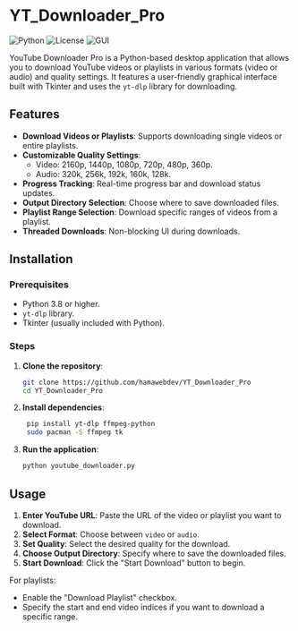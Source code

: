 # YT_Downloader_Pro


![Python](https://img.shields.io/badge/Python-3.8%2B-blue)
![License](https://img.shields.io/badge/License-MIT-green)
![GUI](https://img.shields.io/badge/GUI-Tkinter-orange)

YouTube Downloader Pro is a Python-based desktop application that allows you to download YouTube videos or playlists in various formats (video or audio) and quality settings. It features a user-friendly graphical interface built with Tkinter and uses the `yt-dlp` library for downloading.

## Features

- **Download Videos or Playlists**: Supports downloading single videos or entire playlists.
- **Customizable Quality Settings**:
  - Video: 2160p, 1440p, 1080p, 720p, 480p, 360p.
  - Audio: 320k, 256k, 192k, 160k, 128k.
- **Progress Tracking**: Real-time progress bar and download status updates.
- **Output Directory Selection**: Choose where to save downloaded files.
- **Playlist Range Selection**: Download specific ranges of videos from a playlist.
- **Threaded Downloads**: Non-blocking UI during downloads.

## Installation

### Prerequisites

- Python 3.8 or higher.
- `yt-dlp` library.
- Tkinter (usually included with Python).

### Steps

1. **Clone the repository**:
   ```bash
   git clone https://github.com/hamawebdev/YT_Downloader_Pro
   cd YT_Downloader_Pro
   ```

2. **Install dependencies**:
   ```bash
    pip install yt-dlp ffmpeg-python
    sudo pacman -S ffmpeg tk
   ```

3. **Run the application**:
   ```bash
   python youtube_downloader.py
   ```

## Usage

1. **Enter YouTube URL**: Paste the URL of the video or playlist you want to download.
2. **Select Format**: Choose between `video` or `audio`.
3. **Set Quality**: Select the desired quality for the download.
4. **Choose Output Directory**: Specify where to save the downloaded files.
5. **Start Download**: Click the "Start Download" button to begin.

For playlists:
- Enable the "Download Playlist" checkbox.
- Specify the start and end video indices if you want to download a specific range.
